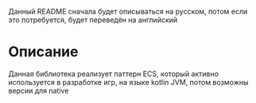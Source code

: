 Данный README сначала будет описываться на русском, потом если это потребуется, будет переведён на английский

# Описание

Данная библиотека реализует паттерн ECS, который активно используется в разработке игр, на языке kotlin JVM,
потом возможны версии для native